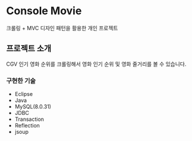 # Console Movie 
크롤링 + MVC 디자인 패턴을 활용한 개인 프로젝트

## 프로젝트 소개
CGV 인기 영화 순위를 크롤링해서 영화 인기 순위 및 영화 줄거리를 볼 수 있습니다.
<br>

### 구현한 기술
- Eclipse
- Java
- MySQL(8.0.31)
- JDBC
- Transaction
- Reflection
- jsoup
